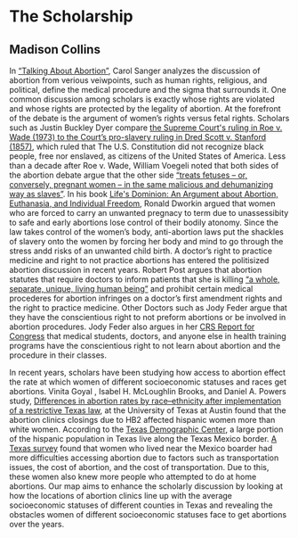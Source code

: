 # The Scholarship
## Madison Collins
In [“Talking About Abortion”](https://journals.sagepub.com/doi/10.1177/0964663916668250), Carol Sanger analyzes the discussion of abortion from verious veiwpoints, such as human rights, religious, and political, define the medical procedure and the sigma that surrounds it. One common discussion among scholars is exactly whose rights are violated and whose rights are protected by the legality of abortion. At the forefront of the debate is the argument of women’s rights versus fetal rights. Scholars such as Justin Buckley Dyer compare [the Supreme Court's ruling in Roe v. Wade (1973) to the Court’s pro-slavery ruling in Dred Scott v. Stanford (1857)](https://ebookcentral.proquest.com/lib/utd/detail.action?docID=1139609), which ruled that The U.S. Constitution did not recognize black people, free nor enslaved, as citizens of the United States of America. Less than a decade after Roe v. Wade, William Voegeli noted that both sides of the abortion debate argue that the other side [“treats fetuses – or, conversely, pregnant women – in the same malicious and dehumanizing way as slaves”](https://www.jstor.org/stable/1406907). In his book [Life's Dominion: An Argument about Abortion, Euthanasia, and Individual Freedom](https://www.cambridge.org/core/journals/cambridge-quarterly-of-healthcare-ethics/article/abs/lifes-dominion-an-argument-about-abortion-euthanasia-and-individual-freedom-ronald-dworkin-new-york-alfred-a-knopf-1993-273-pp/1B429E4F505ED07B28B6763F337ECF1B), Ronald Dworkin argued that women who are forced to carry an unwanted pregnacy to term due to unassessibity to safe and early abortions lose control of their bodily atonomy. Since the law takes control of the women’s body, anti-abortion laws put the shackles of slavery onto the women by forcing her body and mind to go through the stress andd risks of an unwanted child birth. A doctor’s right to practice medicine and right to not practice abortions has entered the politisized abortion discussion in recent years. Robert Post argues that abortion statutes that require doctors to inform patients that she is killing [“a whole, separate, unique, living human being”](https://www.illinoislawreview.org/wp-content/ilr-content/articles/2007/3/Post.pdf) and prohibit certain medical procederes for abortion infringes on a doctor’s first amendment rights and the right to practice medicine. Other Doctors such as Jody Feder argue that they have the conscientious right to not preform abortions or be involved in abortion procedures. Jody Feder also argues in her [CRS Report for Congress](https://scholarworks.iupui.edu/bitstream/handle/1805/4405/feder-2005-history.pdf?sequence=1) that medical students, doctors, and anyone else in health training programs have the conscientious right to not learn about abortion and the procedure in their classes. 

In recent years, scholars have been studying how access to abortion effect the rate at which women of different socioeconomic statuses and races get abortions. Vinita Goyal , Isabel H. McLoughlin Brooks, and Daniel A. Powers study, [Differences in abortion rates by race–ethnicity after implementation of a restrictive Texas law](https://www.sciencedirect.com/science/article/abs/pii/S0010782420301116), at the University of Texas at Austin found that the abortion clinics closings due to HB2 affected hispanic women more than white women. According to the [Texas Demographic Center](https://utsa.maps.arcgis.com/apps/MapSeries/index.html?appid=a014d96ac6fd4e10b3051117d92a4648), a large portion of the hispanic population in Texas live along the Texas Mexico border. [A Texas survey](https://bmcwomenshealth.biomedcentral.com/articles/10.1186/s12905-019-0877-0) found that women who lived near the Mexico boarder had more difficulties accessing abortion due to factors such as transportation issues, the cost of abortion, and the cost of transportation. Due to this, these women also knew more people who attempted to do at home abortions. Our map aims to enhance the scholarly discussion by looking at how the locations of abortion clinics line up with the average socioeconomic statuses of different counties in Texas and revealing the obstacles women of different socioeconomic statuses face to get abortions over the years. 
